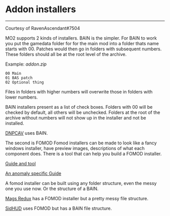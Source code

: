 # Addon installers

___

Courtesy of RavenAscendant#7504

MO2 supports 2 kinds of installers.
BAIN is the simpler.
For BAIN to work you put the gamedata folder for for the main mod into a folder thats name starts with 00.
Patches would then go in folders with subsequent numbers.
These folders should all be at the root level of the archive.

Example: *addon.zip*

```text
00 Main
01 BAS patch
02 Optional thing
```

Files in folders with higher numbers will overwrite those in folders with lower numbers.

BAIN installers present as a list of check boxes. Folders with 00 will be checked by default, all others will be unchecked. Folders at the root of the archive without numbers will not show up in the installer and not be installed.

[DNPCAV](https://www.moddb.com/mods/stalker-anomaly/addons/dynamic-npc-armor-visuals) uses BAIN.

The second is FOMOD
Fomod installers can be made to look like a fancy windows installer, have preview images, descriptions of what each component does.
There is a tool that can help you build a FOMOD installer.

[Guide and tool](https://wiki.nexusmods.com/index.php/How_to_create_mod_installers)

[An anomaly specific Guide](https://drive.google.com/file/d/10CP5wsPb5OO9Zf53G1N_bUHGeF_c4rvn/view?usp=sharing)

A fomod installer can be built using any folder structure, even the messy one you use now. Or the structure of a BAIN.

[Mags Redux](https://www.moddb.com/mods/stalker-anomaly/addons/armr-arti-and-ravenascendants-mags-redux/) has a FOMOD installer but a pretty messy file structure.

[SidHUD](https://www.moddb.com/mods/stalker-anomaly/addons/sidhud) uses FOMOD but has a BAIN file structure.
